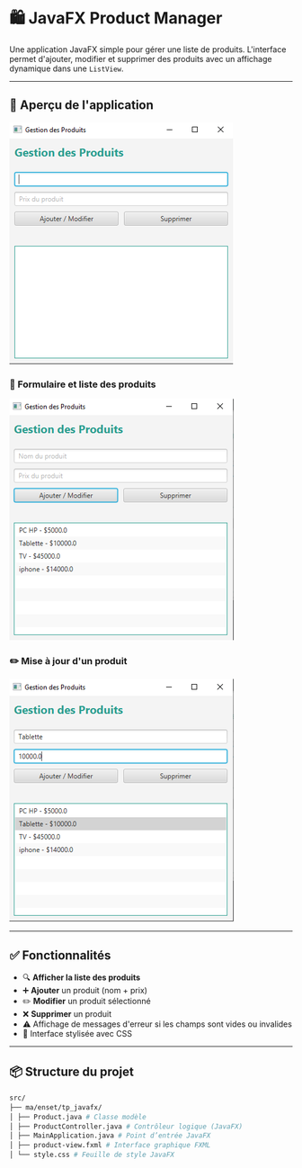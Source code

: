 # 🛍️ JavaFX Product Manager

Une application JavaFX simple pour gérer une liste de produits. L'interface permet d'ajouter, modifier et supprimer des produits avec un affichage dynamique dans une `ListView`.

---

## 📸 Aperçu de l'application
![Vue global](images/ajouter_product.PNG)

### 🧾 Formulaire et liste des produits

![Vue formulaire et liste](images/list_products.PNG)

### ✏️ Mise à jour d'un produit

![Mise à jour d'un produit](images/update_product.PNG)

---

## ✅ Fonctionnalités

- 🔍 **Afficher la liste des produits**
- ➕ **Ajouter** un produit (nom + prix)
- ✏️ **Modifier** un produit sélectionné
- ❌ **Supprimer** un produit
- ⚠️ Affichage de messages d'erreur si les champs sont vides ou invalides
- 🎨 Interface stylisée avec CSS

---

## 📦 Structure du projet
```` bash 
src/
├── ma/enset/tp_javafx/
│ ├── Product.java # Classe modèle
│ ├── ProductController.java # Contrôleur logique (JavaFX)
│ ├── MainApplication.java # Point d’entrée JavaFX
│ ├── product-view.fxml # Interface graphique FXML
│ └── style.css # Feuille de style JavaFX
````
